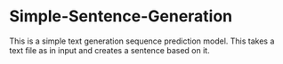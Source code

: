 # Simple-Sentence-Generation
This is a simple text generation sequence prediction model. This takes a text file as in input and creates a sentence based on it.
